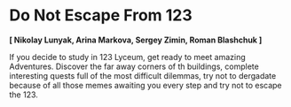 # Do Not Escape From 123
__[ Nikolay Lunyak, Arina Markova, Sergey Zimin, Roman Blashchuk ]__

If you decide to study in 123 Lyceum, get ready to meet amazing Adventures. Discover the far away corners of th buildings, complete interesting quests full of the most difficult dilemmas, try not to dergadate because of all those memes awaiting you every step and try not to escape the 123.
